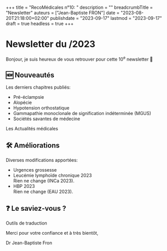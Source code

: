 +++
title = "RecoMédicales n°10: "
description = ""
breadcrumbTitle = "Newsletter"
auteurs = ["Jean-Baptiste FRON"]
date = "2023-08-20T21:18:00+02:00"
publishdate = "2023-09-17"
lastmod = "2023-09-17"
draft = true
headless = true
+++

# Newsletter du /2023

Bonjour, je suis heureux de vous retrouver pour cette 10<sup>e</sup> newsletter 📰

## 🆕 Nouveautés

Les derniers chapitres publiés:

- Pré-éclampsie
- Alopécie
- Hypotension orthostatique
- Gammapathie monoclonale de signification indéterminée (MGUS)
- Sociétés savantes de médecine

Les Actualités médicales

## 🛠️ Améliorations

Diverses modifications apportées:

- Urgences grossesse
- Leucémie lymphoïde chronique 2023  
  Rien ne change (INCa 2023).
- HBP 2023  
  Rien ne change (EAU 2023).

## ❓ Le saviez-vous ?

Outils de traduction

Merci pour votre confiance et à très bientôt,

Dr Jean-Baptiste Fron
